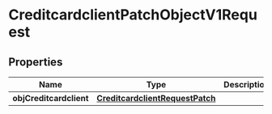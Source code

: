 
# CreditcardclientPatchObjectV1Request

## Properties
| Name | Type | Description | Notes |
| ------------ | ------------- | ------------- | ------------- |
| **objCreditcardclient** | [**CreditcardclientRequestPatch**](CreditcardclientRequestPatch.md) |  |  |



